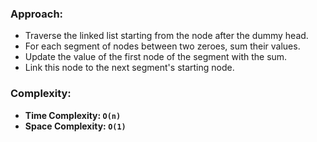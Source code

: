 ### Approach:
- Traverse the linked list starting from the node after the dummy head.
- For each segment of nodes between two zeroes, sum their values.
- Update the value of the first node of the segment with the sum.
- Link this node to the next segment's starting node.
​
### Complexity:
- **Time Complexity: `O(n)`**
- **Space Complexity: `O(1)`**
